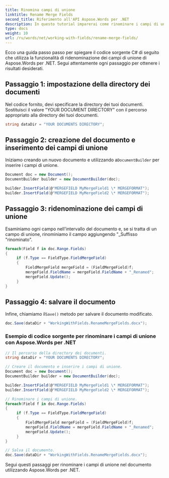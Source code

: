 ```yaml
---
title: Rinomina campi di unione
linktitle: Rename Merge Fields
second_title: Riferimento all'API Aspose.Words per .NET
description: In questo tutorial imparerai come rinominare i campi di unione in un documento utilizzando Aspose.Words per .NET.
type: docs
weight: 10
url: /ru/words/net/working-with-fields/rename-merge-fields/
---
```


Ecco una guida passo passo per spiegare il codice sorgente C# di seguito che utilizza la funzionalità di ridenominazione dei campi di unione di Aspose.Words per .NET. Segui attentamente ogni passaggio per ottenere i risultati desiderati.

## Passaggio 1: impostazione della directory dei documenti

Nel codice fornito, devi specificare la directory dei tuoi documenti. Sostituisci il valore "YOUR DOCUMENT DIRECTORY" con il percorso appropriato alla directory dei tuoi documenti.

```csharp
string dataDir = "YOUR DOCUMENTS DIRECTORY";
```

## Passaggio 2: creazione del documento e inserimento dei campi di unione

 Iniziamo creando un nuovo documento e utilizzando a`DocumentBuilder` per inserire i campi di unione.

```csharp
Document doc = new Document();
DocumentBuilder builder = new DocumentBuilder(doc);

builder.InsertField(@"MERGEFIELD MyMergeField1 \* MERGEFORMAT");
builder.InsertField(@"MERGEFIELD MyMergeField2 \* MERGEFORMAT");
```

## Passaggio 3: ridenominazione dei campi di unione

Esaminiamo ogni campo nell'intervallo del documento e, se si tratta di un campo di unione, rinominiamo il campo aggiungendo "_Suffisso "rinominato".

```csharp
foreach(Field f in doc.Range.Fields)
{
     if (f.Type == FieldType.FieldMergeField)
     {
         FieldMergeField mergeField = (FieldMergeField)f;
         mergeField.FieldName = mergeField.FieldName + "_Renamed";
         mergeField.Update();
     }
}
```

## Passaggio 4: salvare il documento

 Infine, chiamiamo il`Save()` metodo per salvare il documento modificato.

```csharp
doc.Save(dataDir + "WorkingWithFields.RenameMergeFields.docx");
```

### Esempio di codice sorgente per rinominare i campi di unione con Aspose.Words per .NET

```csharp
// Il percorso della directory dei documenti.
string dataDir = "YOUR DOCUMENTS DIRECTORY";

// Creare il documento e inserire i campi di unione.
Document doc = new Document();
DocumentBuilder builder = new DocumentBuilder(doc);

builder.InsertField(@"MERGEFIELD MyMergeField1 \* MERGEFORMAT");
builder.InsertField(@"MERGEFIELD MyMergeField2 \* MERGEFORMAT");

// Rinominare i campi di unione.
foreach(Field f in doc.Range.Fields)
{
     if (f.Type == FieldType.FieldMergeField)
     {
         FieldMergeField mergeField = (FieldMergeField)f;
         mergeField.FieldName = mergeField.FieldName + "_Renamed";
         mergeField.Update();
     }
}

// Salva il documento.
doc.Save(dataDir + "WorkingWithFields.RenameMergeFields.docx");
```

Segui questi passaggi per rinominare i campi di unione nel documento utilizzando Aspose.Words per .NET.
